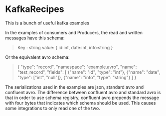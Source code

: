 # KafkaRecipes
This is a bunch of useful kafka examples

In the examples of consumers and Producers, the read and written messages have this schema:

> Key : string
> value: {
>     id:int,
>     date:int,
>     info:string
> }

Or the equivalent avro schema:
> {
>     "type": "record",
>     "namespace": "example.avro",
>     "name": "test_record",
>     "fields": [
>         {"name": "id", "type": "int"},
>         {"name": "date", "type": ["int", "null"]},
>         {"name": "info", "type": "string"}
>     ]
> }

The serializations used in the examples are json, standard avro and confluent avro.
The difference between confluent avro and standard avro is that in order to use schema registry, confluent avro prepends the message with four bytes that indicates which schema should be used.
This causes some integrations to only read one of the two.
